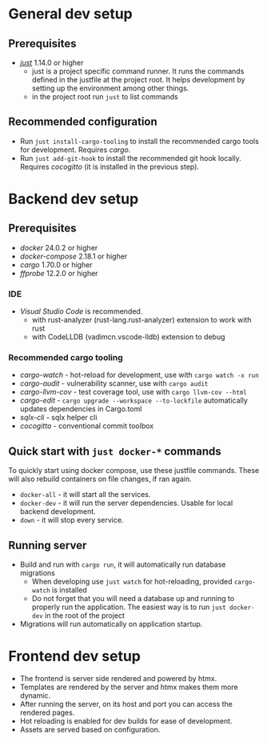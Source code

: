 # General dev setup

## Prerequisites

- [_just_](https://github.com/casey/just) 1.14.0 or higher
  - just is a project specific command runner. It runs the commands defined in the justfile at the project root. It helps development by setting up the environment among other things.
  - in the project root run `just` to list commands

## Recommended configuration

- Run `just install-cargo-tooling` to install the recommended cargo tools for development. Requires _cargo_.
- Run `just add-git-hook` to install the recommended git hook locally. Requires _cocogitto_ (it is installed in the previous step).

# Backend dev setup

## Prerequisites

- _docker_ 24.0.2 or higher
- _docker-compose_ 2.18.1 or higher
- _cargo_ 1.70.0 or higher
- _ffprobe_ 12.2.0 or higher

### IDE

- _Visual Studio Code_ is recommended.
  - with rust-analyzer (rust-lang.rust-analyzer) extension to work with rust
  - with CodeLLDB (vadimcn.vscode-lldb) extension to debug

### Recommended cargo tooling

- _cargo-watch_ - hot-reload for development, use with `cargo watch -x run`
- _cargo-audit_ - vulnerability scanner, use with `cargo audit`
- _cargo-llvm-cov_ - test coverage tool, use with `cargo llvm-cov --html`
- _cargo-edit_ - `cargo upgrade --workspace --to-lockfile` automatically updates dependencies in Cargo.toml
- _sqlx-cli_ - sqlx helper cli
- _cocogitto_ - conventional commit toolbox

## Quick start with `just docker-*` commands

To quickly start using docker compose, use these justfile commands.
These will also rebuild containers on file changes, if ran again.

- `docker-all` - it will start all the services.
- `docker-dev` - it will run the server dependencies. Usable for local backend development.
- `down` - it will stop every service.

## Running server

- Build and run with `cargo run`, it will automatically run database migrations
  - When developing use `just watch` for hot-reloading, provided `cargo-watch` is installed
  - Do not forget that you will need a database up and running to properly run the application. The easiest way is to run `just docker-dev` in the root of the project
- Migrations will run automatically on application startup.

# Frontend dev setup

- The frontend is server side rendered and powered by htmx. 
- Templates are rendered by the server and htmx makes them more dynamic.
- After running the server, on its host and port you can access the rendered pages.
- Hot reloading is enabled for dev builds for ease of development.
- Assets are served based on configuration.

